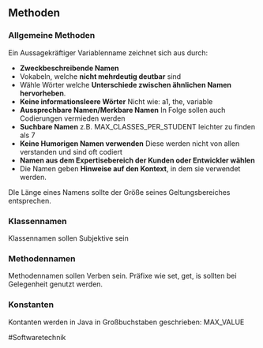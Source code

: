 ## Methoden
### Allgemeine Methoden
Ein Aussagekräftiger Variablenname zeichnet sich aus durch:
- **Zweckbeschreibende Namen**
- Vokabeln, welche **nicht mehrdeutig deutbar** sind 
- Wähle Wörter welche **Unterschiede zwischen ähnlichen Namen hervorheben**.
- **Keine informationsleere Wörter** 
Nicht wie: a1, the, variable
- **Aussprechbare Namen/Merkbare Namen**
In Folge sollen auch Codierungen vermieden werden
- **Suchbare Namen**
z.B. MAX_CLASSES_PER_STUDENT leichter zu finden als 7
- **Keine Humorigen Namen verwenden**
Diese werden nicht von allen verstanden und sind oft codiert
- **Namen aus dem Expertisebereich der Kunden oder Entwickler wählen**
- Die Namen geben **Hinweise auf den Kontext**, in dem sie verwendet werden.

DIe Länge eines Namens sollte der Größe seines Geltungsbereiches entsprechen.

### Klassennamen
Klassennamen sollen Subjektive sein

### Methodennamen
Methodennamen sollen Verben sein.
Präfixe wie set, get, is sollten bei Gelegenheit genutzt werden.

### Konstanten
Kontanten werden in Java in Großbuchstaben geschrieben: MAX_VALUE

#Softwaretechnik 